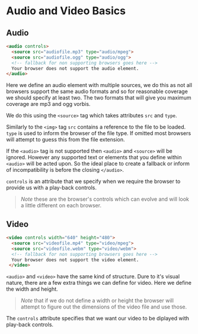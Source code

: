 Audio and Video Basics
======================

Audio
-----

`````html
<audio controls>
  <source src="audiofile.mp3" type="audio/mpeg">
  <source src="audiofile.ogg" type="audio/ogg">
  <!-- fallback for non supporting browsers goes here -->
  Your browser does not support the audio element.
</audio>
`````

Here we define an audio element with multiple sources, we do this as not all browsers support the same audio formats and so for reasonable coverage we should specify at least two. The two formats that will give you maximum coverage are mp3 and ogg vorbis.

We do this using the ``<source>`` tag which takes attributes ``src`` and ``type``.

Similarly to the ``<img>`` tag ``src`` contains a reference to the file to be loaded.
``type`` is used to inform the browser of the file type. If omitted most browsers will attempt to guess this from the file extension.

If the ``<audio>`` tag is not supported then ``<audio>`` and ``<source>`` will be ignored. However any supported text or elements that you define within ``<audio>`` will be acted upon. So the ideal place to create a fallback or inform of incompatibility is before the closing ``</audio>``.

``controls`` is an attribute that we specify when we require the browser to provide us with a play-back controls. 

> *Note* these are the browser's controls which can evolve and will look a little different on each browser.

Video
-----

`````html
<video controls width="640" height="480">
  <source src="videofile.mp4" type="video/mpeg">
  <source src="videofile.webm" type="video/webm">
  <!-- fallback for non supporting browsers goes here -->
  Your browser does not support the video element.
 </video>
`````

``<audio>`` and ``<video>`` have the same kind of structure. Dure to it's visual nature, there are a few extra things we can define for video. Here we define the width and height.

> *Note* that if we do not define a width or height the browser will attempt to figure out the dimensions of the video file and use those.

The ``controls`` attribute specifies that we want our video to be diplayed with play-back controls.





